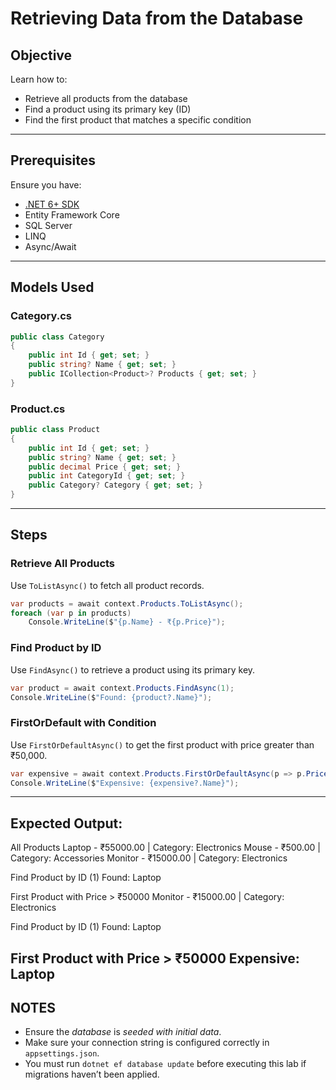 # Retrieving Data from the Database
## Objective

Learn how to:
- Retrieve all products from the database
- Find a product using its primary key (ID)
- Find the first product that matches a specific condition
---

## Prerequisites

Ensure you have:
- [.NET 6+ SDK](https://dotnet.microsoft.com/en-us/download)
- Entity Framework Core
- SQL Server
- LINQ
- Async/Await
---

## Models Used

### Category.cs

```csharp
public class Category
{
    public int Id { get; set; }
    public string? Name { get; set; }
    public ICollection<Product>? Products { get; set; }
}
```

### Product.cs

```csharp
public class Product
{
    public int Id { get; set; }
    public string? Name { get; set; }
    public decimal Price { get; set; }
    public int CategoryId { get; set; }
    public Category? Category { get; set; }
}
```
---
## Steps
### Retrieve All Products

Use `ToListAsync()` to fetch all product records.
```csharp
var products = await context.Products.ToListAsync();
foreach (var p in products)
    Console.WriteLine($"{p.Name} - ₹{p.Price}");
```

###  Find Product by ID

Use `FindAsync()` to retrieve a product using its primary key.


```csharp
var product = await context.Products.FindAsync(1);
Console.WriteLine($"Found: {product?.Name}");
```

### FirstOrDefault with Condition

Use `FirstOrDefaultAsync()` to get the first product with price greater than ₹50,000.
```csharp
var expensive = await context.Products.FirstOrDefaultAsync(p => p.Price > 50000);
Console.WriteLine($"Expensive: {expensive?.Name}");
```
---
## Expected Output:
All Products
Laptop - ₹55000.00 | Category: Electronics
Mouse - ₹500.00 | Category: Accessories
Monitor - ₹15000.00 | Category: Electronics

Find Product by ID (1)
Found: Laptop

First Product with Price > ₹50000
Monitor - ₹15000.00 | Category: Electronics

Find Product by ID (1)
Found: Laptop

First Product with Price > ₹50000
Expensive: Laptop
---
## NOTES

- Ensure the *database* is *seeded with initial data*.
- Make sure your connection string is configured correctly in `appsettings.json`.
- You must run `dotnet ef database update` before executing this lab if migrations haven’t been applied.